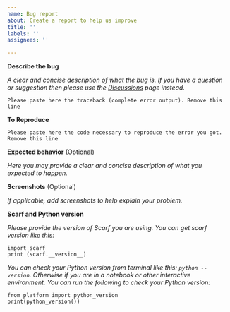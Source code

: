 ```yaml
---
name: Bug report
about: Create a report to help us improve
title: ''
labels: ''
assignees: ''

---
```


**Describe the bug**

*A clear and concise description of what the bug is. If you have a question or suggestion then please use the [Discussions](https://github.com/parashardhapola/scarf/discussions) page instead.*

```
Please paste here the traceback (complete error output). Remove this line
```

**To Reproduce**
```
Please paste here the code necessary to reproduce the error you got. Remove this line
```

**Expected behavior** (Optional)

*Here you may provide a clear and concise description of what you expected to happen.*

**Screenshots** (Optional)

*If applicable, add screenshots to help explain your problem.*

**Scarf and Python version**

*Please provide the version of Scarf you are using.  You can get scarf version like this:*
```
import scarf
print (scarf.__version__)
```

*You can check your Python version from terminal like this: `python --version`. Otherwise if you are
in a notebook or other interactive environment. You can run the following to check your Python version:*
```
from platform import python_version
print(python_version())
```

